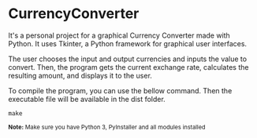 # CurrencyConverter

It's a personal project for a graphical Currency Converter made with Python. It uses Tkinter, a Python framework for graphical user interfaces.

The user chooses the input and output currencies and inputs the value to convert. Then, the program gets the current exchange rate, calculates the resulting amount, and displays it to the user.

To compile the program, you can use the bellow command. Then the executable file will be available in the dist folder.

````
make
````
<sup>**Note:** Make sure you have Python 3, PyInstaller and all modules installed</sup>
